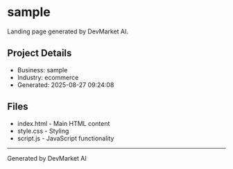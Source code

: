 # sample

Landing page generated by DevMarket AI.

## Project Details
- Business: sample
- Industry: ecommerce
- Generated: 2025-08-27 09:24:08

## Files
- index.html - Main HTML content
- style.css - Styling
- script.js - JavaScript functionality

---
Generated by DevMarket AI
